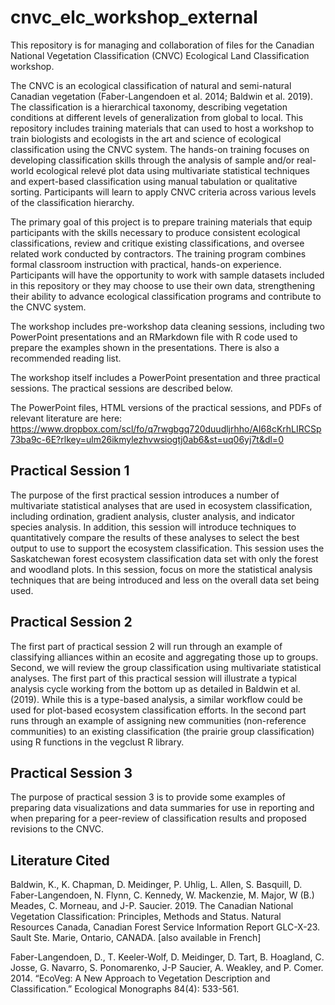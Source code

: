 # cnvc_elc_workshop_external
This repository is for managing and collaboration of files for the Canadian National Vegetation Classification (CNVC) Ecological Land Classification workshop.

The CNVC is an ecological classification of natural and semi-natural Canadian vegetation (Faber-Langendoen et al. 2014; Baldwin et al. 2019). The classification is a hierarchical taxonomy, describing vegetation conditions at different levels of generalization from global to local. This repository includes training materials that can used to host a workshop to train biologists and ecologists in the art and science of ecological classification using the CNVC system. The hands-on training focuses on developing classification skills through the analysis of sample and/or real-world ecological relevé plot data using multivariate statistical techniques and expert-based classification using manual tabulation or qualitative sorting. Participants will learn to apply CNVC criteria across various levels of the classification hierarchy. 

The primary goal of this project is to prepare training materials that equip participants with the skills necessary to produce consistent ecological classifications, review and critique existing classifications, and oversee related work conducted by contractors. The training program combines formal classroom instruction with practical, hands-on experience. Participants will have the opportunity to work with sample datasets included in this repository or they may choose to use their own data, strengthening their ability to advance ecological classification programs and contribute to the CNVC system.

The workshop includes pre-workshop data cleaning sessions, including two PowerPoint presentations and an RMarkdown file with R code used to prepare the examples shown in the presentations. There is also a recommended reading list.

The workshop itself includes a PowerPoint presentation and three practical sessions. The practical sessions are described below.

The PowerPoint files, HTML versions of the practical sessions, and PDFs of relevant literature are here: https://www.dropbox.com/scl/fo/q7rwgbgq720duudljrhho/AI68cKrhLIRCSp73ba9c-6E?rlkey=ulm26ikmylezhvwsiogtj0ab6&st=uq06yj7t&dl=0

## Practical Session 1

The purpose of the first practical session introduces a number of multivariate statistical analyses that are used in ecosystem classification, including ordination, gradient analysis, cluster analysis, and indicator species analysis. In addition, this session will introduce techniques to quantitatively compare the results of these analyses to select the best output to use to support the ecosystem classification. This session uses the Saskatchewan forest ecosystem classification data set with only the forest and woodland plots. In this session, focus on more the statistical analysis techniques that are being introduced and less on the overall data set being used.

## Practical Session 2

The first part of practical session 2 will run through an example of classifying alliances within an ecosite and aggregating those up to groups. Second, we will review the group classification using multivariate statistical analyses. The first part of this practical session will illustrate a typical analysis cycle working from the bottom up as detailed in Baldwin et al. (2019). While this is a type-based analysis, a similar workflow could be used for plot-based ecosystem classification efforts. In the second part runs through an example of assigning new communities (non-reference communities) to an existing classification (the prairie group classification) using R functions in the vegclust R library.

## Practical Session 3

The purpose of practical session 3 is to provide some examples of preparing data visualizations and data summaries for use in reporting and when preparing for a peer-review of classification results and proposed revisions to the CNVC.

## Literature Cited
Baldwin, K., K. Chapman, D. Meidinger, P. Uhlig, L. Allen, S. Basquill, D. Faber-Langendoen, N. Flynn, C. Kennedy, W. Mackenzie, M. Major, W (B.) Meades, C. Morneau, and J-P. Saucier. 2019. The Canadian National Vegetation Classification: Principles, Methods and Status. Natural Resources Canada, Canadian Forest Service Information Report GLC-X-23. Sault Ste. Marie, Ontario, CANADA. [also available in French]

Faber-Langendoen, D., T. Keeler-Wolf, D. Meidinger, D. Tart, B. Hoagland, C. Josse, G. Navarro, S. Ponomarenko, J-P Saucier, A. Weakley, and P. Comer. 2014. “EcoVeg: A New Approach to Vegetation Description and Classification.” Ecological Monographs 84(4): 533-561.

